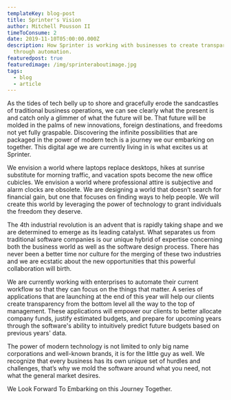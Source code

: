 ```yaml
---
templateKey: blog-post
title: Sprinter's Vision
author: Mitchell Pousson II
timeToConsume: 2
date: 2019-11-10T05:00:00.000Z
description: How Sprinter is working with businesses to create transparency
  through automation.
featuredpost: true
featuredimage: /img/sprinteraboutimage.jpg
tags:
  - blog
  - article
---
```

As the tides of tech belly up to shore and gracefully erode the sandcastles of traditional business operations, we can see clearly what the present is and catch only a glimmer of what the future will be. That future will be molded in the palms of new innovations, foreign destinations, and freedoms not yet fully graspable. Discovering the infinite possibilities that are packaged in the power of modern tech is a journey we our embarking on together. This digital age we are currently living in is what excites us at Sprinter.

We envision a world where laptops replace desktops, hikes at sunrise substitute for morning traffic, and vacation spots become the new office cubicles. We envision a world where professional attire is subjective and alarm clocks are obsolete. We are designing a world that doesn’t search for financial gain, but one that focuses on finding ways to help people. We will create this world by leveraging the power of technology to grant individuals the freedom they deserve.

The 4th industrial revolution is an advent that is rapidly taking shape and we are determined to emerge as its leading catalyst. What separates us from traditional software companies is our  unique hybrid of expertise concerning both the business world as well as the software design process. There has never been a better time nor culture for the merging of these two industries and we are ecstatic about the new opportunities that this powerful collaboration will birth.

We are currently working with enterprises to automate their current workflow so that they can focus on the things that matter. A series of applications that are launching at the end of this year will help our clients create transparency from the bottom level all the way to the top of management. These applications will empower our clients to better allocate company funds, justify estimated budgets, and prepare for upcoming years through the software's ability to intuitively predict future budgets based on previous years' data.

The power of modern technology is not limited to only big name corporations and well-known brands, it is for the little guy as well. We recognize that every business has its own unique set of hurdles and challenges, that’s why we mold the software around what you need, not what the general market desires.

We Look Forward To Embarking on this Journey Together.